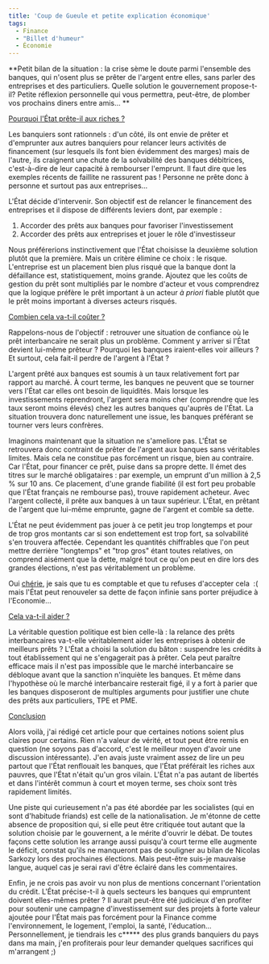 ```yaml
---
title: 'Coup de Gueule et petite explication économique'
tags:
  - Finance
  - "Billet d'humeur"
  - Économie
---
```


**Petit bilan de la situation&nbsp;: la crise sème le doute parmi l'ensemble des
banques, qui n'osent plus se prêter de l'argent entre elles, sans parler des
entreprises et des particuliers. Quelle solution le gouvernement propose-t-il?
Petite réflexion personnelle qui vous permettra, peut-être, de plomber vos
prochains diners entre amis… **

<span style="text-decoration: underline">Pourquoi l'État prête-il aux
riches&nbsp;?</span>

Les banquiers sont rationnels&nbsp;: d'un côté, ils ont envie de prêter et
d'emprunter aux autres banquiers pour relancer leurs activités de financement
(sur lesquels ils font bien évidemment des marges) mais de l'autre, ils
craignent une chute de la solvabilité des banques débitrices, c'est-à-dire de
leur capacité à rembourser l'emprunt. Il faut dire que les exemples récents de
faillite ne rassurent pas ! Personne ne prête donc à personne et surtout pas aux
entreprises…

L'État décide d'intervenir. Son objectif est de relancer le financement des
entreprises et il dispose de différents leviers dont, par exemple&nbsp;:

1.  Accorder des prêts aux banques pour favoriser l'investissement
2.  Accorder des prêts aux entreprises et jouer le rôle d'investisseur

Nous préférerions instinctivement que l'État choisisse la deuxième solution
plutôt que la première. Mais un critère élimine ce choix&nbsp;: le risque.
L'entreprise est un placement bien plus risqué que la banque dont la défaillance
est, statistiquement, moins grande. Ajoutez que les coûts de gestion du prêt
sont multipliés par le nombre d'acteur et vous comprendrez que la logique
préfère le prêt important à un acteur _à priori_ fiable plutôt que le prêt moins
important à diverses acteurs risqués.

<span style="text-decoration: underline">Combien cela va-t-il
coûter&nbsp;?</span>

Rappelons-nous de l'objectif&nbsp;: retrouver une situation de confiance où le
prêt interbancaire ne serait plus un problème. Comment y arriver si l'État
devient lui-même prêteur&nbsp;? Pourquoi les banques iraient-elles voir
ailleurs&nbsp;? Et surtout, cela fait-il perdre de l'argent à l'État&nbsp;?

L'argent prêté aux banques est soumis à un taux relativement fort par rapport au
marché. À court terme, les banques ne peuvent que se tourner vers l'État car
elles ont besoin de liquidités. Mais lorsque les investissements reprendront,
l'argent sera moins cher (comprendre que les taux seront moins élevés) chez les
autres banques qu'auprès de l'État. La situation trouvera donc naturellement une
issue, les banques préférant se tourner vers leurs confrères.

Imaginons maintenant que la situation ne s'ameliore pas. L'État se retrouvera
donc contraint de prêter de l'argent aux banques sans véritables limites. Mais
cela ne constitue pas forcément un risque, bien au contraire. Car l'État, pour
financer ce prêt, puise dans sa propre dette. Il émet des titres sur le marché
obligataires&nbsp;: par exemple, un emprunt d'un million à 2,5 % sur 10 ans. Ce
placement, d'une grande fiabilité (il est fort peu probable que l'État français
ne rembourse pas), trouve rapidement acheteur. Avec l'argent collecté, il prête
aux banques à un taux supérieur. L'État, en prêtant de l'argent que lui-même
emprunte, gagne de l'argent et comble sa dette.

L'État ne peut évidemment pas jouer à ce petit jeu trop longtemps et pour de
trop gros montants car si son endettement est trop fort, sa solvabilité s'en
trouvera affectée. Cependant les quantités chiffrables que l'on peut mettre
derrière "longtemps" et "trop gros" étant toutes relatives, on comprend aisément
que la dette, malgré tout ce qu'on peut en dire lors des grandes élections,
n'est pas véritablement un problème.

Oui [chérie](http://www.lacuisinedelibellule.fr/), je sais que tu es comptable
et que tu refuses d'accepter cela &nbsp;:( mais l'État peut renouveler sa dette
de façon infinie sans porter préjudice à l'Economie…

<span style="text-decoration: underline">Cela va-t-il aider&nbsp;?</span>

La véritable question politique est bien celle-là&nbsp;: la relance des prêts
interbancaires va-t-elle véritablement aider les entreprises à obtenir de
meilleurs prêts&nbsp;? L'État a choisi la solution du bâton&nbsp;: suspendre les
crédits à tout établissement qui ne s'engagerait pas à prêter. Cela peut
paraître efficace mais il n'est pas impossible que le marché interbancaire se
débloque avant que la sanction n'inquiète les banques. Et même dans l'hypothèse
où le marché interbancaire resterait figé, il y a fort à parier que les banques
disposeront de multiples arguments pour justifier une chute des prêts aux
particuliers, TPE et PME.

<span style="text-decoration: underline">Conclusion</span>

Alors voilà, j'ai rédigé cet article pour que certaines notions soient plus
claires pour certains. Rien n'a valeur de vérité, et tout peut être remis en
question (ne soyons pas d'accord, c'est le meilleur moyen d'avoir une discussion
intéressante). J'en avais juste vraiment assez de lire un peu partout que l'État
renflouait les banques, que l'État préférait les riches aux pauvres, que l'État
n'était qu'un gros vilain. L'État n'a pas autant de libertés et dans l'intérêt
commun à court et moyen terme, ses choix sont très rapidement limités.

Une piste qui curieusement n'a pas été abordée par les socialistes (qui en sont
d'habitude friands) est celle de la nationalisation. Je m'étonne de cette
absence de proposition qui, si elle peut être critiquée tout autant que la
solution choisie par le gouvernent, a le mérite d'ouvrir le débat. De toutes
façons cette solution les arrange aussi puisqu'à court terme elle augmente le
déficit, constat qu'ils ne manqueront pas de souligner au bilan de Nicolas
Sarkozy lors des prochaines élections. Mais peut-être suis-je mauvaise langue,
auquel cas je serai ravi d'être éclairé dans les commentaires.

Enfin, je ne crois pas avoir vu non plus de mentions concernant l'orientation du
crédit. L'État précise-t-il à quels secteurs les banques qui empruntent doivent
elles-mêmes prêter&nbsp;? Il aurait peut-être été judicieux d'en profiter pour
soutenir une campagne d'investissement sur des projets à forte valeur ajoutée
pour l'État mais pas forcément pour la Finance comme l'environnement, le
logement, l'emploi, la santé, l'éducation… Personnellement, je tiendrais les
c**\*** des plus grands banquiers du pays dans ma main, j'en profiterais pour
leur demander quelques sacrifices qui m'arrangent ;)
